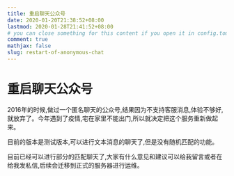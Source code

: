 ```yaml
---
title: 重启聊天公众号
date: 2020-01-20T21:38:52+08:00
lastmod: 2020-01-28T21:41:52+08:00
# you can close something for this content if you open it in config.toml.
comment: true
mathjax: false
slug: restart-of-anonymous-chat
---
```


# 重启聊天公众号

2016年的时候,做过一个匿名聊天的公众号,结果因为不支持客服消息,体验不够好,就放弃了。今年遇到了疫情,宅在家里不能出门,所以就决定把这个服务重新做起来。

目前的版本是测试版本,可以进行文本消息的聊天了,但是没有随机匹配的功能。

目前已经可以进行部分的匹配聊天了,大家有什么意见和建议可以给我留言或者在给我发私信,后续会迁移到正式的服务器进行运维。

